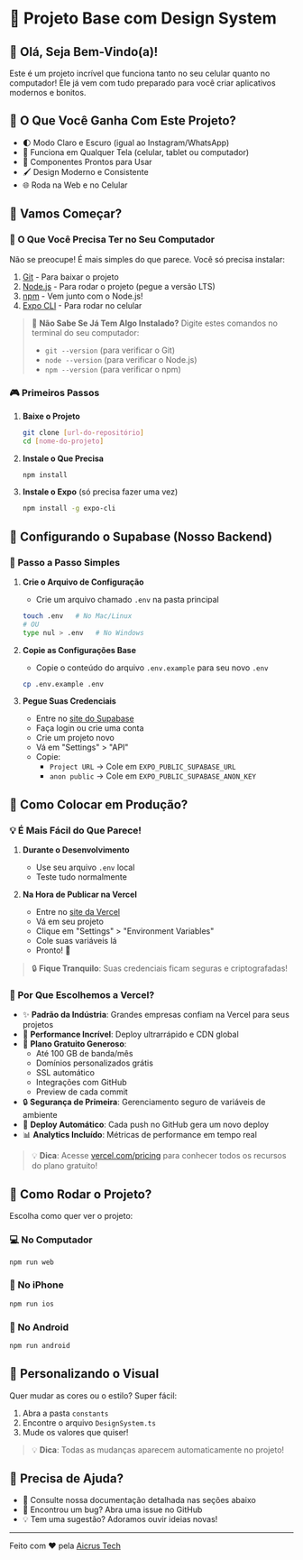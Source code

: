 # 🎨 Projeto Base com Design System

## 👋 Olá, Seja Bem-Vindo(a)!

Este é um projeto incrível que funciona tanto no seu celular quanto no computador! 
Ele já vem com tudo preparado para você criar aplicativos modernos e bonitos.

## 🎁 O Que Você Ganha Com Este Projeto?

- 🌓 Modo Claro e Escuro (igual ao Instagram/WhatsApp)
- 📱 Funciona em Qualquer Tela (celular, tablet ou computador)
- 🎯 Componentes Prontos para Usar
- 🖌️ Design Moderno e Consistente
- 🌐 Roda na Web e no Celular

## 🚀 Vamos Começar?

### 📱 O Que Você Precisa Ter no Seu Computador

Não se preocupe! É mais simples do que parece. Você só precisa instalar:

1. [Git](https://git-scm.com) - Para baixar o projeto
2. [Node.js](https://nodejs.org/) - Para rodar o projeto (pegue a versão LTS)
3. [npm](https://www.npmjs.com/) - Vem junto com o Node.js!
4. [Expo CLI](https://docs.expo.dev/workflow/expo-cli/) - Para rodar no celular

> 🤔 **Não Sabe Se Já Tem Algo Instalado?**
> Digite estes comandos no terminal do seu computador:
> - `git --version` (para verificar o Git)
> - `node --version` (para verificar o Node.js)
> - `npm --version` (para verificar o npm)

### 🎮 Primeiros Passos

1. **Baixe o Projeto**
   ```bash
   git clone [url-do-repositório]
   cd [nome-do-projeto]
   ```

2. **Instale o Que Precisa**
   ```bash
   npm install
   ```

3. **Instale o Expo** (só precisa fazer uma vez)
   ```bash
   npm install -g expo-cli
   ```

## 🔐 Configurando o Supabase (Nosso Backend)

### 🎯 Passo a Passo Simples

1. **Crie o Arquivo de Configuração**
   - Crie um arquivo chamado `.env` na pasta principal
   ```bash
   touch .env   # No Mac/Linux
   # OU
   type nul > .env   # No Windows
   ```

2. **Copie as Configurações Base**
   - Copie o conteúdo do arquivo `.env.example` para seu novo `.env`
   ```bash
   cp .env.example .env
   ```

3. **Pegue Suas Credenciais**
   - Entre no [site do Supabase](https://supabase.com)
   - Faça login ou crie uma conta
   - Crie um projeto novo
   - Vá em "Settings" > "API"
   - Copie:
     - `Project URL` → Cole em `EXPO_PUBLIC_SUPABASE_URL`
     - `anon public` → Cole em `EXPO_PUBLIC_SUPABASE_ANON_KEY`

## 🚀 Como Colocar em Produção?

### 💡 É Mais Fácil do Que Parece!

1. **Durante o Desenvolvimento**
   - Use seu arquivo `.env` local
   - Teste tudo normalmente

2. **Na Hora de Publicar na Vercel**
   - Entre no [site da Vercel](https://vercel.com)
   - Vá em seu projeto
   - Clique em "Settings" > "Environment Variables"
   - Cole suas variáveis lá
   - Pronto! 🎉

> 🔒 **Fique Tranquilo**: Suas credenciais ficam seguras e criptografadas!

### 🤔 Por Que Escolhemos a Vercel?

- ✨ **Padrão da Indústria**: Grandes empresas confiam na Vercel para seus projetos
- 🚀 **Performance Incrível**: Deploy ultrarrápido e CDN global
- 🎁 **Plano Gratuito Generoso**: 
  - Até 100 GB de banda/mês
  - Domínios personalizados grátis
  - SSL automático
  - Integrações com GitHub
  - Preview de cada commit
- 🔒 **Segurança de Primeira**: Gerenciamento seguro de variáveis de ambiente
- 🎯 **Deploy Automático**: Cada push no GitHub gera um novo deploy
- 📊 **Analytics Incluído**: Métricas de performance em tempo real

> 💡 **Dica**: Acesse [vercel.com/pricing](https://vercel.com/pricing) para conhecer todos os recursos do plano gratuito!

## 📱 Como Rodar o Projeto?

Escolha como quer ver o projeto:

### 💻 No Computador
```bash
npm run web
```

### 📱 No iPhone
```bash
npm run ios
```

### 🤖 No Android
```bash
npm run android
```

## 🎨 Personalizando o Visual

Quer mudar as cores ou o estilo? Super fácil:

1. Abra a pasta `constants`
2. Encontre o arquivo `DesignSystem.ts`
3. Mude os valores que quiser!

> 💡 **Dica**: Todas as mudanças aparecem automaticamente no projeto!

## 🤝 Precisa de Ajuda?

- 📖 Consulte nossa documentação detalhada nas seções abaixo
- 🐛 Encontrou um bug? Abra uma issue no GitHub
- 💡 Tem uma sugestão? Adoramos ouvir ideias novas!

---

Feito com ❤️ pela [Aicrus Tech](https://www.aicrustech.com/)
